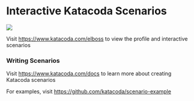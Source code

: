 # Interactive Katacoda Scenarios

[![](http://shields.katacoda.com/katacoda/elboss/count.svg)](https://www.katacoda.com/elboss "Get your profile on Katacoda.com")

Visit https://www.katacoda.com/elboss to view the profile and interactive scenarios

### Writing Scenarios
Visit https://www.katacoda.com/docs to learn more about creating Katacoda scenarios

For examples, visit https://github.com/katacoda/scenario-example
